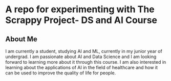 # A repo for experimenting with The Scrappy Project- DS and AI Course

[](https://tenor.com/view/joey-bubble-wrap-friends-punch-gif-5013961)

## About Me

I am currently a student, studying AI and ML, currently in my junior year of undergrad. I am passionate about AI and Data Science and I am looking forward to learning more about it through this course. I am also interested in learning about the applications of AI in the field of healthcare and how it can be used to improve the quality of life for people.
